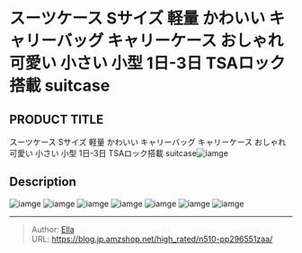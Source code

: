 # スーツケース Sサイズ 軽量 かわいい キャリーバッグ キャリーケース おしゃれ 可愛い 小さい 小型 1日-3日  TSAロック搭載  suitcase


## PRODUCT TITLE 

スーツケース Sサイズ 軽量 かわいい キャリーバッグ キャリーケース おしゃれ 可愛い 小さい 小型 1日-3日  TSAロック搭載  suitcase![iamge](nan)

## Description











![iamge](nan)
![iamge](nan)
![iamge](nan)
![iamge](nan)
![iamge](nan)
![iamge](nan)
![iamge](nan)


---

> Author: [Ella](https://blog.jp.amzshop.net/)  
> URL: https://blog.jp.amzshop.net/high_rated/n510-pp296551zaa/  

